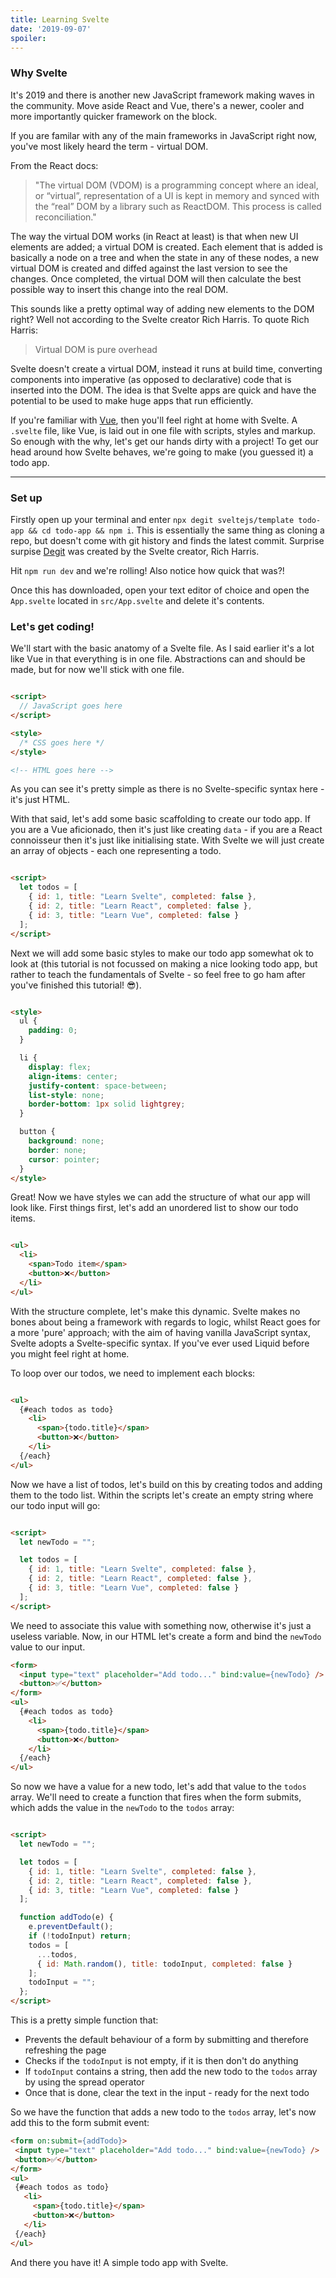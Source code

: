 ```yaml
---
title: Learning Svelte
date: '2019-09-07'
spoiler: 
---
```


### Why Svelte

It's 2019 and there is another new JavaScript framework making waves in the community. Move aside React and Vue, there's a newer, cooler and more importantly quicker framework on the block.

If you are familar with any of the main frameworks in JavaScript right now, you've most likely heard the term - virtual DOM. 

From the React docs: 
> "The virtual DOM (VDOM) is a programming concept where an ideal, or “virtual”, representation of a UI is kept in memory and synced with the “real” DOM by a library such as ReactDOM. This process is called reconciliation."

The way the virtual DOM works (in React at least) is that when new UI elements are added; a virtual DOM is created. Each element that is added is basically a node on a tree and when the state in any of these nodes, a new virtual DOM is created and diffed against the last version to see the changes. Once completed, the virtual DOM will then calculate the best possible way to insert this change into the real DOM. 

This sounds like a pretty optimal way of adding new elements to the DOM right? Well not according to the Svelte creator Rich Harris. To quote Rich Harris: 

> Virtual DOM is pure overhead

Svelte doesn't create a virtual DOM, instead it runs at build time, converting components into imperative (as opposed to declarative) code that is inserted into the DOM. The idea is that Svelte apps are quick and have the potential to be used to make huge apps that run efficiently. 

If you're familiar with [Vue](https://github.com/vuejs/vue), then you'll feel right at home with Svelte. A `.svelte` file, like Vue, is laid out in one file with scripts, styles and markup. So enough with the why, let's get our hands dirty with a project! To get our head around how Svelte behaves, we're going to make (you guessed it) a todo app.

--- 

### Set up

Firstly open up your terminal and enter `npx degit sveltejs/template todo-app && cd todo-app && npm i`. This is essentially the same thing as cloning a repo, but doesn't come with git history and finds the latest commit. Surprise surpise [Degit](https://github.com/Rich-Harris/degit) was created by the Svelte creator, Rich Harris.

Hit `npm run dev` and we're rolling! Also notice how quick that was?! 

Once this has downloaded, open your text editor of choice and open the `App.svelte` located in `src/App.svelte` and delete it's contents.

### Let's get coding!

We'll start with the basic anatomy of a Svelte file. As I said earlier it's a lot like Vue in that everything is in one file. Abstractions can and should be made, but for now we'll stick with one file. 

```html

<script>
  // JavaScript goes here
</script>

<style>
  /* CSS goes here */
</style>

<!-- HTML goes here -->

```

As you can see it's pretty simple as there is no Svelte-specific syntax here - it's just HTML. 

With that said, let's add some basic scaffolding to create our todo app. If you are a Vue aficionado, then it's just like creating `data` - if you are a React connoisseur then it's just like initialising state. With Svelte we will just create an array of objects - each one representing a todo.

```html

<script>
  let todos = [
    { id: 1, title: "Learn Svelte", completed: false },
    { id: 2, title: "Learn React", completed: false },
    { id: 3, title: "Learn Vue", completed: false }
  ];
</script>

```

Next we will add some basic styles to make our todo app somewhat ok to look at (this tutorial is not focussed on making a nice looking todo app, but rather to teach the fundamentals of Svelte - so feel free to go ham after you've finished this tutorial! 😎).

```html

<style>
  ul {
    padding: 0;		
  }

  li {
    display: flex;
    align-items: center;
    justify-content: space-between;
    list-style: none;
    border-bottom: 1px solid lightgrey;
  }

  button {
    background: none;
    border: none;
    cursor: pointer;
  }
</style>

```

Great! Now we have styles we can add the structure of what our app will look like. First things first, let's add an unordered list to show our todo items. 

```html

<ul>
  <li>
    <span>Todo item</span>
    <button>❌</button>
  </li>
</ul>

```

With the structure complete, let's make this dynamic. Svelte makes no bones about being a framework with regards to logic, whilst React goes for a more 'pure' approach; with the aim of having vanilla JavaScript syntax, Svelte adopts a Svelte-specific syntax. If you've ever used Liquid before you might feel right at home. 

To loop over our todos, we need to implement each blocks: 

```html

<ul>
  {#each todos as todo}
    <li>
      <span>{todo.title}</span>
      <button>❌</button>
    </li>
  {/each}
</ul>

```

Now we have a list of todos, let's build on this by creating todos and adding them to the todo list. Within the scripts let's create an empty string where our todo input will go: 

```html 

<script>
  let newTodo = "";

  let todos = [
    { id: 1, title: "Learn Svelte", completed: false },
    { id: 2, title: "Learn React", completed: false },
    { id: 3, title: "Learn Vue", completed: false }
  ];
</script>

```

We need to associate this value with something now, otherwise it's just a useless variable. Now, in our HTML let's create a form and bind the `newTodo` value to our input. 

```html
<form>
  <input type="text" placeholder="Add todo..." bind:value={newTodo} />
  <button>✅</button>
</form>
<ul>
  {#each todos as todo}
    <li>
      <span>{todo.title}</span>
      <button>❌</button>
    </li>
  {/each}
</ul>

```

So now we have a value for a new todo, let's add that value to the `todos` array. We'll need to create a function that fires when the form submits, which adds the value in the `newTodo` to the `todos` array: 


```html

<script>
  let newTodo = "";

  let todos = [
    { id: 1, title: "Learn Svelte", completed: false },
    { id: 2, title: "Learn React", completed: false },
    { id: 3, title: "Learn Vue", completed: false }
  ];

  function addTodo(e) {
    e.preventDefault();
    if (!todoInput) return;
    todos = [
      ...todos,
      { id: Math.random(), title: todoInput, completed: false }
    ];
    todoInput = "";
  };
</script>

```

This is a pretty simple function that: 

 * Prevents the default behaviour of a form by submitting and therefore refreshing the page 
 * Checks if the `todoInput` is not empty, if it is then don't do anything
 * If `todoInput` contains a string, then add the new todo to the `todos` array by using the spread operator
 * Once that is done, clear the text in the input - ready for the next todo 

 So we have the function that adds a new todo to the `todos` array, let's now add this to the form submit event: 

 ```html
<form on:submit={addTodo}>
  <input type="text" placeholder="Add todo..." bind:value={newTodo} />
  <button>✅</button>
</form>
<ul>
  {#each todos as todo}
    <li>
      <span>{todo.title}</span>
      <button>❌</button>
    </li>
  {/each}
</ul>

```

And there you have it! A simple todo app with Svelte. 
